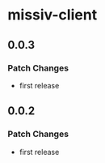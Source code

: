 # missiv-client

## 0.0.3

### Patch Changes

- first release

## 0.0.2

### Patch Changes

- first release
